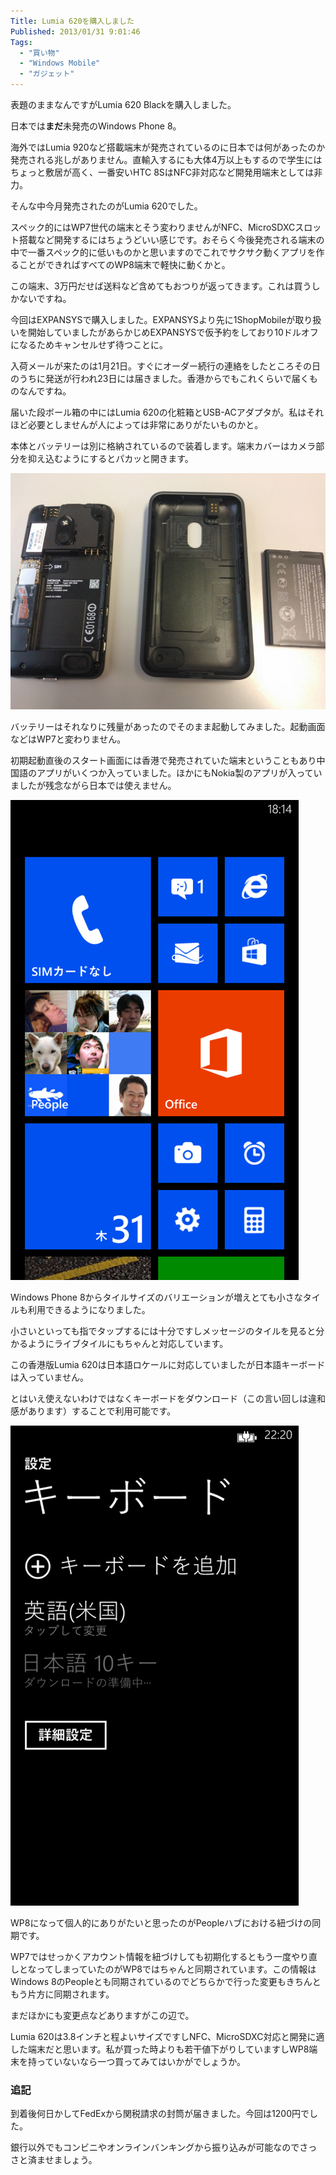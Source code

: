 ```yaml
---
Title: Lumia 620を購入しました
Published: 2013/01/31 9:01:46
Tags:
  - "買い物"
  - "Windows Mobile"
  - "ガジェット"
---
```

表題のままなんですがLumia 620 Blackを購入しました。

日本では**まだ**未発売のWindows Phone 8。

海外ではLumia 920など搭載端末が発売されているのに日本では何があったのか発売される兆しがありません。直輸入するにも大体4万以上もするので学生にはちょっと敷居が高く、一番安いHTC 8SはNFC非対応など開発用端末としては非力。

そんな中今月発売されたのがLumia 620でした。

スペック的にはWP7世代の端末とそう変わりませんがNFC、MicroSDXCスロット搭載など開発するにはちょうどいい感じです。おそらく今後発売される端末の中で一番スペック的に低いものかと思いますのでこれでサクサク動くアプリを作ることができればすべてのWP8端末で軽快に動くかと。

この端末、3万円だせば送料など含めてもおつりが返ってきます。これは買うしかないですね。

<!-- more -->

今回はEXPANSYSで購入しました。EXPANSYSより先に1ShopMobileが取り扱いを開始していましたがあらかじめEXPANSYSで仮予約をしており10ドルオフになるためキャンセルせず待つことに。

入荷メールが来たのは1月21日。すぐにオーダー続行の連絡をしたところその日のうちに発送が行われ23日には届きました。香港からでもこれくらいで届くものなんですね。

届いた段ボール箱の中にはLumia 620の化粧箱とUSB-ACアダプタが。私はそれほど必要としませんが人によっては非常にありがたいものかと。

本体とバッテリーは別に格納されているので装着します。端末カバーはカメラ部分を抑え込むようにするとパカッと開きます。

![](20140127002946.jpg) 

バッテリーはそれなりに残量があったのでそのまま起動してみました。起動画面などはWP7と変わりません。

初期起動直後のスタート画面には香港で発売されていた端末ということもあり中国語のアプリがいくつか入っていました。ほかにもNokia製のアプリが入っていましたが残念ながら日本では使えません。

![](20140127003001.png) 

Windows Phone 8からタイルサイズのバリエーションが増えとても小さなタイルも利用できるようになりました。

小さいといっても指でタップするには十分ですしメッセージのタイルを見ると分かるようにライブタイルにもちゃんと対応しています。

この香港版Lumia 620は日本語ロケールに対応していましたが日本語キーボードは入っていません。

とはいえ使えないわけではなくキーボードをダウンロード（この言い回しは違和感があります）することで利用可能です。

![](20140127003016.png) 

WP8になって個人的にありがたいと思ったのがPeopleハブにおける紐づけの同期です。

WP7ではせっかくアカウント情報を紐づけしても初期化するともう一度やり直しとなってしまっていたのがWP8ではちゃんと同期されています。この情報はWindows 8のPeopleとも同期されているのでどちらかで行った変更もきちんともう片方に同期されます。

まだほかにも変更点などありますがこの辺で。

Lumia 620は3.8インチと程よいサイズですしNFC、MicroSDXC対応と開発に適した端末だと思います。私が買った時よりも若干値下がりしていますしWP8端末を持っていないなら一つ買ってみてはいかがでしょうか。

### 追記

到着後何日かしてFedExから関税請求の封筒が届きました。今回は1200円でした。

銀行以外でもコンビニやオンラインバンキングから振り込みが可能なのでさっさと済ませましょう。
